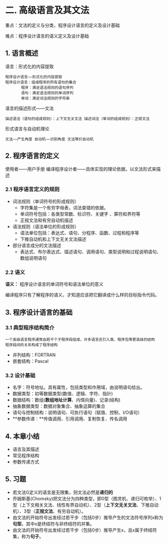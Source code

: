# 二. 高级语言及其文法

重点：文法的定义与分类，程序设计语言的定义及设计基础

难点：程序设计语言的语义定义及设计基础
## 1. 语言概述
语言：形式化的内容提取

	程序设计语言——形式化的内容提取
	程序设计语言：组成程序的所有语句的集合
		   程序：满足语法规则的语句序列
	       语句：满足语法规则的单词序列
	       单词：满足词法规则的字符串
语言的描述形式——文法
	
	描述语法（语句的组成规则）：上下文无关文法 描述词法（单词的组成规则）：正规文法

形式语言与自动机理论

	文法——产生角度 自动机——识别角度 文法等价自动机
## 2. 程序语言的定义

使用者——用户手册 编译程序设计者——具体实现的理论依据，以文法形式来描述
### 2.1 程序语言定义的规则

- 词法规则（单词符号的形成规则）
	- 字符集是一个有穷字母表，词法查错的依据。
	- 单词符号包括：各类型常数、标识符、关键字	、算符和界符等
	- 正规文法和有穷自动机描述
- 语法规则（语法单位的形成规则）
	- 语法单位包括：表达式、语句、分程序、函数、过程和程序等
	- 下推自动机和上下文无关文法描述
- 部分语言成分的文法描述
	- 表达式、布尔表达式、描述语句、调用语句、类型说明和过程说明语句、数组说明语句

### 2.2 语义

**语义：** 程序设计语言的单词符号和语法单位的意义

编译程序只有了解程序的语义，才知道应该把它翻译成什么样的目标指令代码。

## 3. 程序设计语言的基础

### 3.1 典型程序结构简介
	
	一个高级语言程序通常由若干个子程序段组成，许多语言还引入类、程序包等更高级的结构
	程序段间的关系构成了程序结构

- 并列结构：FORTRAN
- 嵌套结构：Pascal

### 3.2 设计基础

- 名字：符号地址。具有属性，包括类型和作用域，由说明语句给出。
- 数据类型：初等数据类型(数值、逻辑、字符、指针)
- 数据结构：数组(**数组地址计算**、内情向量)、记录(结构)
- 抽象数据类型：数据对象集合、抽象运算的集合
- 语句与控制结构：说明语句、可执行语句（赋值、控制、I/O语句）
- **参数传递：**传值调用、引用调用、复制恢复、传名调用

## 4. 本章小结
- 语言及其描述
- 常见程序结构
- 参数传递方式 

## 5. 习题
- 若文法G定义的语言是无限集，则文法必然是**递归的**
- 乔姆斯基(Chomsky)把文法分为四种类型，即0型（图灵机、递归可枚举）、1型（上下文相关文法、线性有界自动机）、2型（**上下文无关文法**、下推自动机）、3型（**正规文法**、有穷自动机）。
- 由文法的开始符号出发经过若干步（包括0步）推导产生的文法符号序列x称为**句型**，其中x是终结符与非终结符的并集。
- 由文法的开始符号出发经过若干步（包括0步）推导产生x，且x属于终结符集，称为**句子**。
